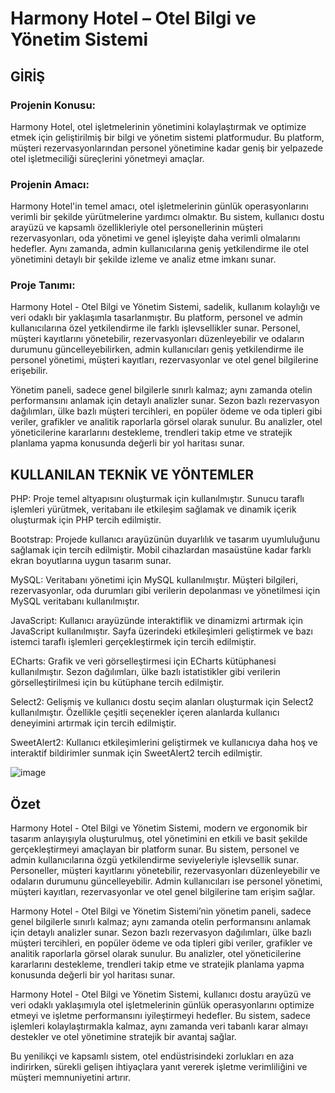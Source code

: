 # Harmony Hotel – Otel Bilgi ve Yönetim Sistemi

## GİRİŞ
### Projenin Konusu:
Harmony Hotel, otel işletmelerinin yönetimini kolaylaştırmak ve optimize etmek için geliştirilmiş bir bilgi ve yönetim sistemi platformudur. Bu platform, müşteri rezervasyonlarından personel yönetimine kadar geniş bir yelpazede otel işletmeciliği süreçlerini yönetmeyi amaçlar.

### Projenin Amacı:
Harmony Hotel'in temel amacı, otel işletmelerinin günlük operasyonlarını verimli bir şekilde yürütmelerine yardımcı olmaktır. Bu sistem, kullanıcı dostu arayüzü ve kapsamlı özellikleriyle otel personellerinin müşteri rezervasyonları, oda yönetimi ve genel işleyişte daha verimli olmalarını hedefler. Aynı zamanda, admin kullanıcılarına geniş yetkilendirme ile otel yönetimini detaylı bir şekilde izleme ve analiz etme imkanı sunar.

### Proje Tanımı:
Harmony Hotel - Otel Bilgi ve Yönetim Sistemi, sadelik, kullanım kolaylığı ve veri odaklı bir yaklaşımla tasarlanmıştır. Bu platform, personel ve admin kullanıcılarına özel yetkilendirme ile farklı işlevsellikler sunar. Personel, müşteri kayıtlarını yönetebilir, rezervasyonları düzenleyebilir ve odaların durumunu güncelleyebilirken, admin kullanıcıları geniş yetkilendirme ile personel yönetimi, müşteri kayıtları, rezervasyonlar ve otel genel bilgilerine erişebilir.

Yönetim paneli, sadece genel bilgilerle sınırlı kalmaz; aynı zamanda otelin performansını anlamak için detaylı analizler sunar. Sezon bazlı rezervasyon dağılımları, ülke bazlı müşteri tercihleri, en popüler ödeme ve oda tipleri gibi veriler, grafikler ve analitik raporlarla görsel olarak sunulur. Bu analizler, otel yöneticilerine kararlarını destekleme, trendleri takip etme ve stratejik planlama yapma konusunda değerli bir yol haritası sunar.


## KULLANILAN TEKNİK VE YÖNTEMLER
PHP: Proje temel altyapısını oluşturmak için kullanılmıştır. Sunucu taraflı işlemleri yürütmek, veritabanı ile etkileşim sağlamak ve dinamik içerik oluşturmak için PHP tercih edilmiştir.

Bootstrap: Projede kullanıcı arayüzünün duyarlılık ve tasarım uyumluluğunu sağlamak için tercih edilmiştir. Mobil cihazlardan masaüstüne kadar farklı ekran boyutlarına uygun tasarım sunar.

MySQL: Veritabanı yönetimi için MySQL kullanılmıştır. Müşteri bilgileri, rezervasyonlar, oda durumları gibi verilerin depolanması ve yönetilmesi için MySQL veritabanı kullanılmıştır.

JavaScript: Kullanıcı arayüzünde interaktiflik ve dinamizmi artırmak için JavaScript kullanılmıştır. Sayfa üzerindeki etkileşimleri geliştirmek ve bazı istemci taraflı işlemleri gerçekleştirmek için tercih edilmiştir.

ECharts: Grafik ve veri görselleştirmesi için ECharts kütüphanesi kullanılmıştır. Sezon dağılımları, ülke bazlı istatistikler gibi verilerin görselleştirilmesi için bu kütüphane tercih edilmiştir.

Select2: Gelişmiş ve kullanıcı dostu seçim alanları oluşturmak için Select2 kullanılmıştır. Özellikle çeşitli seçenekler içeren alanlarda kullanıcı deneyimini artırmak için tercih edilmiştir.

SweetAlert2: Kullanıcı etkileşimlerini geliştirmek ve kullanıcıya daha hoş ve interaktif bildirimler sunmak için SweetAlert2 tercih edilmiştir.


![image](https://github.com/furkan-karapinar/Harmony_Otel_Bilgi_Sistemi/assets/159263067/f38ad462-2f65-4576-8c54-18fa6cbd4d58)

## Özet
Harmony Hotel - Otel Bilgi ve Yönetim Sistemi, modern ve ergonomik bir tasarım anlayışıyla oluşturulmuş, otel yönetimini en etkili ve basit şekilde gerçekleştirmeyi amaçlayan bir platform sunar. Bu sistem, personel ve admin kullanıcılarına özgü yetkilendirme seviyeleriyle işlevsellik sunar. Personeller, müşteri kayıtlarını yönetebilir, rezervasyonları düzenleyebilir ve odaların durumunu güncelleyebilir. Admin kullanıcıları ise personel yönetimi, müşteri kayıtları, rezervasyonlar ve otel genel bilgilerine tam erişim sağlar.

Harmony Hotel - Otel Bilgi ve Yönetim Sistemi’nin yönetim paneli, sadece genel bilgilerle sınırlı kalmaz; aynı zamanda otelin performansını anlamak için detaylı analizler sunar. Sezon bazlı rezervasyon dağılımları, ülke bazlı müşteri tercihleri, en popüler ödeme ve oda tipleri gibi veriler, grafikler ve analitik raporlarla görsel olarak sunulur. Bu analizler, otel yöneticilerine kararlarını destekleme, trendleri takip etme ve stratejik planlama yapma konusunda değerli bir yol haritası sunar.

Harmony Hotel - Otel Bilgi ve Yönetim Sistemi, kullanıcı dostu arayüzü ve veri odaklı yaklaşımıyla otel işletmelerinin günlük operasyonlarını optimize etmeyi ve işletme performansını iyileştirmeyi hedefler. Bu sistem, sadece işlemleri kolaylaştırmakla kalmaz, aynı zamanda veri tabanlı karar almayı destekler ve otel yönetimine stratejik bir avantaj sağlar.

Bu yenilikçi ve kapsamlı sistem, otel endüstrisindeki zorlukları en aza indirirken, sürekli gelişen ihtiyaçlara yanıt vererek işletme verimliliğini ve müşteri memnuniyetini artırır.
